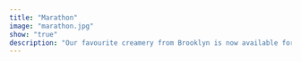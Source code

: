 ```yaml
---
title: "Marathon"
image: "marathon.jpg"
show: "true"
description: "Our favourite creamery from Brooklyn is now available for same-day delivery"
---
```


